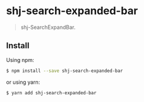 # shj-search-expanded-bar

> shj-SearchExpandBar.

## Install

Using npm:

```bash
$ npm install --save shj-search-expanded-bar
```

or using yarn:

```bash
$ yarn add shj-search-expanded-bar
```

